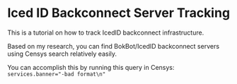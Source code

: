 # Iced ID Backconnect Server Tracking

This is a tutorial on how to track IcedID backconnect infrastructure. 

Based on my research, you can find BokBot/IcedID backconnect servers using Censys search relatively easily. 

You can accomplish this by running this query in Censys: 
```services.banner="-bad format\n"```